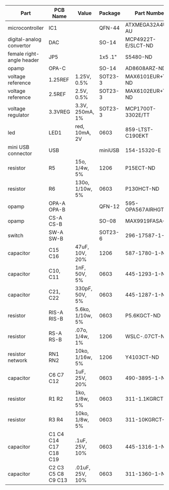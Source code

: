| Part                      | PCB Name              | Value           | Package | Part Number        | Qty. |
| ------------------------- | --------------------- |---------------- |---------|------------------- |------|
| microcontroller           | IC1                   |                 | QFN-44  | ATXMEGA32A4U-AU    | 1    |
| digital-analog convertor  | DAC                   |                 | SO-14   | MCP4922T-E/SLCT-ND | 1    |
| female right-angle header | JP5                   |                 | 1x5 .1" | S5480-ND           | 1    |
| opamp                     | OPA-C                 |                 | SO-14   | AD8608ARZ-ND       | 1    |
| voltage reference         | 1.25REF               | 1.25V, 0.5%     | SOT23-3 | MAX6101EUR+TCT-ND  | 1    |
| voltage reference         | 2.5REF                | 2.5V, 0.5%      | SOT23-3 | MAX6102EUR+TCT-ND  | 1    |
| voltage regulator         | 3.3VREG               | 3.3V, 250mA, 1% | SOT23-3 | MCP1700T-3302E/TT  | 1    |
| led                       | LED1                  | red, 10mA, 2V   | 0603    | 859-LTST-C190EKT   | 1    |
| mini USB connector        | USB                   |                 | miniUSB | 154-15320-E        | 1    |
| resistor                  | R5                    | 15o, 1/4w, 5%   | 1206    | P15ECT-ND          | 1    |
| resistor                  | R6                    | 130o, 1/10w, 5% | 0603    | P130HCT-ND         | 1    |
| opamp                     | OPA-A OPA-B           |                 | QFN-12  | 595-OPA567AIRHGT   | 2    |
| opamp                     | CS-A CS-B             |                 | SO-08   | MAX9919FASA+       | 2    |
| switch                    | SW-A SW-B             |                 | SOT23-6 | 296-17587-1-ND     | 2    |
| capacitor                 | C15 C16               | 47uF, 10V, 20%  | 1206    | 587-1780-1-ND      | 2    |
| capacitor                 | C10, C11              | 1nF, 50V, 5%    | 0603    | 445-1293-1-ND      | 2    |
| capacitor                 | C21, C22              | 330pF, 50V, 5%  | 0603    | 445-1287-1-ND      | 2    |
| resistor                  | RIS-A RIS-B           | 5.6ko, 1/10w, 5%| 0603    | P5.6KGCT-ND        | 2    |
| resistor                  | RS-A RS-B             | .07o, 1/4w, 1%  | 1206    | WSLC-.07CT-ND      | 2    |
| resistor network          | RN1 RN2               | 10ko, 1/16w, 5% | 1206    | Y4103CT-ND         | 2    |
| capacitor                 | C6 C7 C12             | 1uF, 25V, 20%   | 0603    | 490-3895-1-ND      | 3    |
| resistor                  | R1 R2            | 1ko, 1/8w, 5%  | 0603    | 311-1.1KGRCT-ND     | 2    |
| resistor                  | R3 R4           | 10ko, 1/8w, 5%  | 0603    | 311-10KGRCT-ND     | 2    |
| capacitor                 | C1 C4 C14 C17 C18 C19 | .1uF, 25V, 10%  | 0603    | 445-1316-1-ND      | 6    |
| capacitor                 | C2 C3 C5 C8 C9 C13    | .01uF, 25V, 10% | 0603    | 311-1360-1-ND      | 6    |
